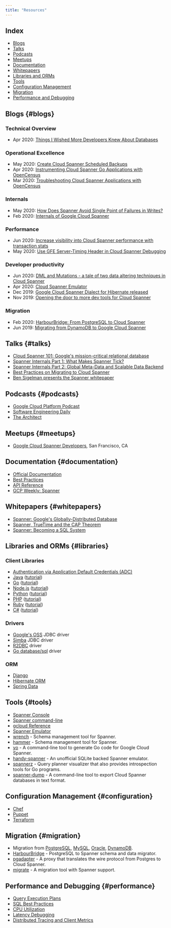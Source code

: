 ```yaml
---
title: "Resources"
---
```


## Index

* [Blogs](#blogs)
* [Talks](#talks)
* [Podcasts](#podcasts)
* [Meetups](meetups)
* [Documentation](#documentation)
* [Whitepapers](#whitepapers)
* [Libraries and ORMs](#libraries)
* [Tools](#tools)
* [Configuration Management](#configuration)
* [Migration](#migration)
* [Performance and Debugging](#performance)

## Blogs {#blogs}

### Technical Overview

* Apr 2020: [Things I Wished More Developers Knew About Databases](https://medium.com/@rakyll/things-i-wished-more-developers-knew-about-databases-2d0178464f78)

### Operational Excellence

* May 2020: [Create Cloud Spanner Scheduled Backups](https://medium.com/@hengfeng/create-cloud-spanner-scheduled-backups-c6f30551a6fd)
* Apr 2020: [Instrumenting Cloud Spanner Go Applications with OpenCensus](https://medium.com/google-cloud/instrumenting-cloud-spanner-go-applications-with-opencensus-6e734eb4d8c8)
* Mar 2020: [Troubleshooting Cloud Spanner Applications with OpenCensus](https://medium.com/@mayurkale22/troubleshooting-cloud-spanner-applications-with-opencensus-2cf424c4c590)

### Internals

* May 2020: [How Does Spanner Avoid Single Point of Failures in Writes?](https://medium.com/google-cloud/how-does-spanner-avoid-single-point-of-failures-in-writes-4f7765cd894)
* Feb 2020: [Internals of Google Cloud Spanner](https://medium.com/searce/internals-of-google-cloud-spanner-5927e4b83b36)

### Performance

* Jun 2020: [Increase visibility into Cloud Spanner performance with transaction stats](https://cloud.google.com/blog/products/databases/database-transaction-stats-in-spanner)
* May 2020: [Use GFE Server-Timing Header in Cloud Spanner Debugging](https://medium.com/google-cloud/use-gfe-server-timing-header-in-cloud-spanner-debugging-d7d891a50642)

### Developer productivity

* Jun 2020: [DML and Mutations - a tale of two data altering techniques in Cloud Spanner](https://medium.com/google-cloud/dml-and-mutations-a-tale-of-two-data-altering-techniques-in-cloud-spanner-df13c49f2617)
* Apr 2020: [Cloud Spanner Emulator](https://medium.com/google-cloud/cloud-spanner-emulator-bf12d141c12)
* Dec 2019: [Google Cloud Spanner Dialect for Hibernate released](https://in.relation.to/2019/12/18/google-cloud-spanner-dialect/)
* Nov 2019: [Opening the door to more dev tools for Cloud Spanner](https://cloud.google.com/blog/products/databases/opening-the-door-to-more-dev-tools-for-cloud-spanner)

### Migration

* Feb 2020: [HarbourBridge: From PostgreSQL to Cloud Spanner](https://opensource.googleblog.com/2020/02/harbourbridge-from-postgresql-to-cloud.html)
* Jun 2019: [Migrating from DynamoDB to Google Cloud Spanner](https://medium.com/petabytz/database-migration-migrating-from-dynamodb-to-google-cloud-spanner-part-1-ab6b8828580d)

## Talks {#talks}

* [Cloud Spanner 101: Google's mission-critical relational database](https://www.youtube.com/watch?v=IfsTINNCooY)
* [Spanner Internals Part 1: What Makes Spanner Tick?](https://www.youtube.com/watch?v=nvlt0dA7rsQ)
* [Spanner Internals Part 2: Global Meta-Data and Scalable Data Backend](https://www.youtube.com/watch?v=zy-rcR4MoN4)
* [Best Practices on Migrating to Cloud Spanner](https://www.youtube.com/watch?v=FNeGQUqMa_c)
* [Ben Sigelman presents the Spanner whitepaper](https://youtu.be/mYV6_OaZeEs?t=1629)

## Podcasts {#podcasts}

* [Google Cloud Platform Podcast](https://www.gcppodcast.com/post/episode-62-cloud-spanner-with-deepti-srivastava/)
* [Software Engineering Daily](https://softwareengineeringdaily.com/2019/09/10/google-spanner-with-deepti-srivastava)
* [The Architect](http://architechtshow.com/ep-44-googles-deepti-srivastava-on-multi-region-spanner-and-case-for-cloud-databases)

## Meetups {#meetups}

* [Google Cloud Spanner Developers](https://www.meetup.com/Cloud-Spanner-Developers/), San Francisco, CA

## Documentation {#documentation}

* [Official Documentation](https://cloud.google.com/spanner)
* [Best Practices](https://cloud.google.com/spanner/docs/best-practice-list)
* [API Reference](https://cloud.google.com/spanner/docs/reference/rest)
* [GCP Weekly: Spanner](https://www.gcpweekly.com/gcp-resources/tag/google-cloud-spanner/)

## Whitepapers {#whitepapers}

* [Spanner: Google's Globally-Distributed Database](https://research.google/pubs/pub39966/)
* [Spanner, TrueTime and the CAP Theorem](https://research.google/pubs/pub45855/)
* [Spanner: Becoming a SQL System](https://research.google/pubs/pub46103/)

## Libraries and ORMs {#libraries}

### Client Libraries

* [Authentication via Application Default Credentials (ADC)](https://cloud.google.com/docs/authentication/production)
* [Java](https://googleapis.dev/java/google-cloud-clients/0.119.0-alpha/com/google/cloud/spanner/package-summary.html) ([tutorial](https://cloud.google.com/spanner/docs/getting-started/java))
* [Go](https://pkg.go.dev/cloud.google.com/go/spanner) ([tutorial](https://cloud.google.com/spanner/docs/getting-started/go))
* [Node.js](https://googleapis.dev/nodejs/spanner/latest/) ([tutorial](https://cloud.google.com/spanner/docs/getting-started/nodejs))
* [Python](https://googleapis.dev/python/spanner/latest/index.html) ([tutorial](https://cloud.google.com/spanner/docs/getting-started/python))
* [PHP](https://googleapis.github.io/google-cloud-php/#/docs/google-cloud/latest/spanner/readme) ([tutorial](https://cloud.google.com/spanner/docs/getting-started/php))
* [Ruby](https://googleapis.dev/ruby/google-cloud-spanner/latest/Google/Cloud/Spanner.html) ([tutorial](https://cloud.google.com/spanner/docs/getting-started/ruby))
* [C#](https://googleapis.github.io/google-cloud-dotnet/docs/Google.Cloud.Spanner.Data/api/Google.Cloud.Spanner.Data.html) ([tutorial](https://cloud.google.com/spanner/docs/getting-started/csharp))

### Drivers

* [Google's OSS](https://cloud.google.com/spanner/docs/jdbc-drivers) JDBC driver
* [Simba](https://cloud.google.com/spanner/docs/jdbc-drivers) JDBC driver
* [R2DBC](https://github.com/GoogleCloudPlatform/cloud-spanner-r2dbc) driver
* [Go database/sql](https://github.com/rakyll/go-sql-driver-spanner) driver

### ORM

* [Django](https://github.com/googleapis/python-spanner-django/)
* [Hibernate ORM](https://cloud.google.com/spanner/docs/use-hibernate)
* [Spring Data](https://cloud.google.com/spanner/docs/adding-spring)

## Tools {#tools}

* [Spanner Console](https://console.cloud.google.com/spanner)
* [Spanner command-line](https://github.com/cloudspannerecosystem/spanner-cli)
* [gcloud Reference](https://cloud.google.com/sdk/gcloud/reference/spanner)
* [Spanner Emulator](https://github.com/GoogleCloudPlatform/cloud-spanner-emulator)
* [wrench](https://github.com/cloudspannerecosystem/wrench) - Schema management tool for Spanner.
* [hammer](https://github.com/daichirata/hammer) - Schema management tool for Spanner.
* [yo](https://github.com/cloudspannerecosystem/yo) - A command-line tool to generate Go code for Google Cloud Spanner.
* [handy-spanner](https://github.com/gcpug/handy-spanner) - An unofficial SQLite backed Spanner emulator.
* [spannerz](https://github.com/rakyll/spannerz) - Query planner visualizer that also provides introspection tools for Go programs.
* [spanner-dump](https://github.com/cloudspannerecosystem/spanner-dump) - A command-line tool to export Cloud Spanner databases in text format.

## Configuration Management {#configuration}

* [Chef](https://github.com/GoogleCloudPlatform/chef-google-spanner)
* [Puppet](https://github.com/GoogleCloudPlatform/puppet-google-spanner)
* [Terraform](https://www.terraform.io/docs/providers/google/r/spanner_database.html)

## Migration {#migration}

* Migration from [PostgreSQL](https://cloud.google.com/spanner/docs/migrating-postgres-spanner), [MySQL](https://cloud.google.com/solutions/migrating-mysql-to-spanner), [Oracle](https://cloud.google.com/solutions/migrating-oracle-to-cloud-spanner), [DynamoDB](https://cloud.google.com/solutions/migrating-dynamodb-to-cloud-spanner).
* [HarbourBridge](https://github.com/cloudspannerecosystem/harbourbridge) - PostgreSQL to Spanner schema and data migrator.
* [pgadapter](https://github.com/cloudspannerecosystem/pgadapter) - A proxy that translates the wire protocol from Postgres to Cloud Spanner.
* [migrate](https://github.com/golang-migrate/migrate) - A migration tool with Spanner support.

## Performance and Debugging {#performance}

* [Query Execution Plans](https://cloud.google.com/spanner/docs/query-execution-plans)
* [SQL Best Practices](https://cloud.google.com/spanner/docs/sql-best-practices)
* [CPU Utilization](https://cloud.google.com/spanner/docs/cpu-utilization)
* [Latency Debugging](https://cloud.google.com/spanner/docs/latency)
* [Distributed Tracing and Client Metrics](https://medium.com/@orijtech/cloud-spanner-instrumented-by-opencensus-and-exported-to-stackdriver-6ed61ed6ab4e)


